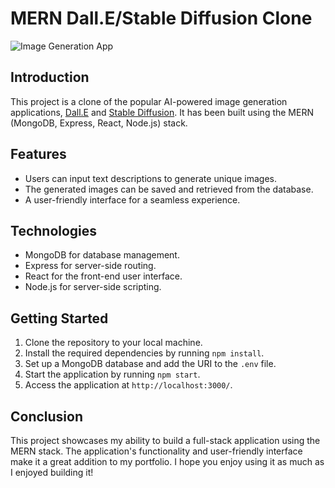 MERN Dall.E/Stable Diffusion Clone
==================================

![Image Generation App](https://i.ibb.co/p0f27C2/Thumbnail-9.png)

Introduction
------------

This project is a clone of the popular AI-powered image generation applications, [Dall.E](https://dall-e.openai.com/) and [Stable Diffusion](https://stable-diffusion.openai.com/). It has been built using the MERN (MongoDB, Express, React, Node.js) stack.

Features
--------

*   Users can input text descriptions to generate unique images.
*   The generated images can be saved and retrieved from the database.
*   A user-friendly interface for a seamless experience.

Technologies
------------

*   MongoDB for database management.
*   Express for server-side routing.
*   React for the front-end user interface.
*   Node.js for server-side scripting.

Getting Started
---------------

1.  Clone the repository to your local machine.
2.  Install the required dependencies by running `npm install`.
3.  Set up a MongoDB database and add the URI to the `.env` file.
4.  Start the application by running `npm start`.
5.  Access the application at `http://localhost:3000/`.

Conclusion
----------

This project showcases my ability to build a full-stack application using the MERN stack. The application's functionality and user-friendly interface make it a great addition to my portfolio. I hope you enjoy using it as much as I enjoyed building it!
